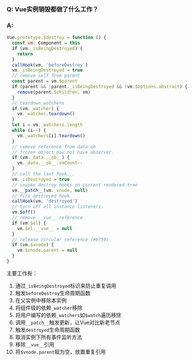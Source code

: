 ### Q: Vue实例销毁都做了什么工作？

### A:

```js
Vue.prototype.$destroy = function () {
  const vm: Component = this
  if (vm._isBeingDestroyed) {
    return
  }
  callHook(vm, 'beforeDestroy')
  vm._isBeingDestroyed = true
  // remove self from parent
  const parent = vm.$parent
  if (parent && !parent._isBeingDestroyed && !vm.$options.abstract) {
    remove(parent.$children, vm)
  }
  // teardown watchers
  if (vm._watcher) {
    vm._watcher.teardown()
  }
  let i = vm._watchers.length
  while (i--) {
    vm._watchers[i].teardown()
  }
  // remove reference from data ob
  // frozen object may not have observer.
  if (vm._data.__ob__) {
    vm._data.__ob__.vmCount--
  }
  // call the last hook...
  vm._isDestroyed = true
  // invoke destroy hooks on current rendered tree
  vm.__patch__(vm._vnode, null)
  // fire destroyed hook
  callHook(vm, 'destroyed')
  // turn off all instance listeners.
  vm.$off()
  // remove __vue__ reference
  if (vm.$el) {
    vm.$el.__vue__ = null
  }
  // release circular reference (#6759)
  if (vm.$vnode) {
    vm.$vnode.parent = null
  }
}
```

主要工作有：
1. 通过`_isBeingDestroyed`标识来防止重复调用
2. 触发`beforeDestroy`生命周期函数
3. 在父实例中移除本实例
4. 将组件级的依赖`_watcher`移除
5. 将用户编写的依赖`_watchers`如`$watch`遍历移除
6. 调用`__patch__`触发更新，让Vue对比新老节点
7. 触发`destroyed`生命周期函数
8. 取消实例下所有事件监听方法
9. 移除`__vue__`引用
10. 将`$vnode.parent`赋为空，放置重复引用
